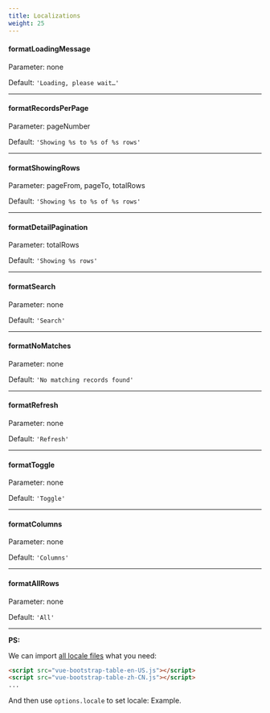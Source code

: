 ```yaml
---
title: Localizations
weight: 25
---
```


#### formatLoadingMessage

Parameter: none

Default: `'Loading, please wait…'`

<hr>

#### formatRecordsPerPage

Parameter: pageNumber

Default: `'Showing %s to %s of %s rows'`

<hr>

#### formatShowingRows

Parameter: pageFrom, pageTo, totalRows

Default: `'Showing %s to %s of %s rows'`

<hr>

#### formatDetailPagination

Parameter: totalRows

Default: `'Showing %s rows'`

<hr>

#### formatSearch

Parameter: none

Default: `'Search'`

<hr>

#### formatNoMatches

Parameter: none

Default: `'No matching records found'`

<hr>

#### formatRefresh

Parameter: none

Default: `'Refresh'`

<hr>

#### formatToggle

Parameter: none

Default: `'Toggle'`

<hr>

#### formatColumns

Parameter: none

Default: `'Columns'`

<hr>

#### formatAllRows

Parameter: none

Default: `'All'`

---

**PS:**

We can import [all locale files](https://github.com/wenzhixin/vue-bootstrap-table/tree/master/src/locale) what you need:

```html
<script src="vue-bootstrap-table-en-US.js"></script>
<script src="vue-bootstrap-table-zh-CN.js"></script>
...
```

And then use `options.locale` to set locale: Example.
